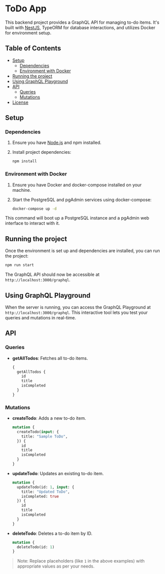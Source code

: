 # ToDo App

This backend project provides a GraphQL API for managing to-do items. It's built with [NestJS](https://nestjs.com/), TypeORM for database interactions, and utilizes Docker for environment setup.

## Table of Contents

- [Setup](#setup)
  - [Dependencies](#dependencies)
  - [Environment with Docker](#environment-with-docker)
- [Running the project](#running-the-project)
- [Using GraphQL Playground](#using-graphql-playground)
- [API](#api)
  - [Queries](#queries)
  - [Mutations](#mutations)
- [License](#license)

## Setup

### Dependencies

1. Ensure you have [Node.js](https://nodejs.org/) and npm installed.

2. Install project dependencies:
   ```bash
   npm install
   ```

### Environment with Docker

1. Ensure you have Docker and docker-compose installed on your machine.

2. Start the PostgreSQL and pgAdmin services using docker-compose:

   ```bash
   docker-compose up -d
   ```

This command will boot up a PostgreSQL instance and a pgAdmin web interface to interact with it.

## Running the project

Once the environment is set up and dependencies are installed, you can run the project:

```bash
npm run start
```

The GraphQL API should now be accessible at `http://localhost:3000/graphql`.

## Using GraphQL Playground

When the server is running, you can access the GraphQL Playground at `http://localhost:3000/graphql`. This interactive tool lets you test your queries and mutations in real-time.

## API

### Queries

- **getAllTodos**: Fetches all to-do items.
  ```graphql
  {
    getAllTodos {
      id
      title
      isCompleted
    }
  }
  ```

### Mutations

- **createTodo**: Adds a new to-do item.
  ```graphql
  mutation {
    createTodo(input: {
      title: "Sample ToDo",
    }) {
      id
      title
      isCompleted
    }
  }
  ```

- **updateTodo**: Updates an existing to-do item.
  ```graphql
  mutation {
    updateTodo(id: 1, input: {
      title: "Updated ToDo",
      isCompleted: true
    }) {
      id
      title
      isCompleted
    }
  }
  ```

- **deleteTodo**: Deletes a to-do item by ID.
  ```graphql
  mutation {
    deleteTodo(id: 1)
  }
  ```

> Note: Replace placeholders (like `1` in the above examples) with appropriate values as per your needs.

